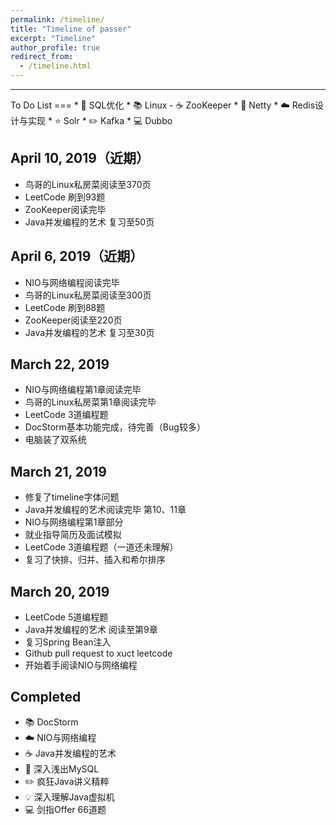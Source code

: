 ```yaml
---
permalink: /timeline/
title: "Timeline of passer"
excerpt: "Timeline"
author_profile: true
redirect_from:
  - /timeline.html
---
```

<hr/>
To Do List
===
* 💾 SQL优化
* 📚 Linux
- ☕️ ZooKeeper
* 🎨 Netty
* ☁️ Redis设计与实现
* ⭐️ Solr
* ✏️ Kafka
* 💻 Dubbo

April 10, 2019（近期）
---
- 鸟哥的Linux私房菜阅读至370页
- LeetCode 刷到93题
- ZooKeeper阅读完毕
- Java并发编程的艺术 复习至50页

April 6, 2019（近期）
---
- NIO与网络编程阅读完毕
- 鸟哥的Linux私房菜阅读至300页
- LeetCode 刷到88题
- ZooKeeper阅读至220页
- Java并发编程的艺术 复习至30页

March 22, 2019
---
- NIO与网络编程第1章阅读完毕
- 鸟哥的Linux私房菜第1章阅读完毕
- LeetCode 3道编程题
- DocStorm基本功能完成，待完善（Bug较多）
- 电脑装了双系统

March 21, 2019
---
- 修复了timeline字体问题
- Java并发编程的艺术阅读完毕 第10、11章
- NIO与网络编程第1章部分
- 就业指导简历及面试模拟
- LeetCode 3道编程题（一道还未理解）
- 复习了快排、归并、插入和希尔排序

March 20, 2019
---
- LeetCode 5道编程题
- Java并发编程的艺术 阅读至第9章
- 复习Spring Bean注入
- Github pull request to xuct leetcode
- 开始着手阅读NIO与网络编程

Completed
---
- 📚 DocStorm
- ☁️ NIO与网络编程
- ☕️ Java并发编程的艺术
- 🎨 深入浅出MySQL
- ✏️ 疯狂Java讲义精粹
- 💡 深入理解Java虚拟机
- 💻 剑指Offer 66道题
